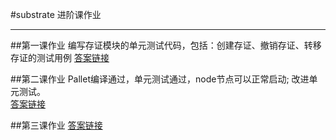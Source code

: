 #substrate 进阶课作业
***
##第一课作业
编写存证模块的单元测试代码，包括：创建存证、撤销存证、转移存证的测试用例
[答案链接](https://github.com/cole8401/substrate-advanced/tree/40b199c21ef3c9088e042a5fcff8a055115cca6d/lesson1)

##第二课作业
Pallet编译通过，单元测试通过，node节点可以正常启动;
改进单元测试。    
[答案链接](https://github.com/cole8401/substrate-advanced/tree/main/lesson2)

##第三课作业
[答案链接](https://github.com/cole8401/substrate-advanced/tree/main/lesson3)


